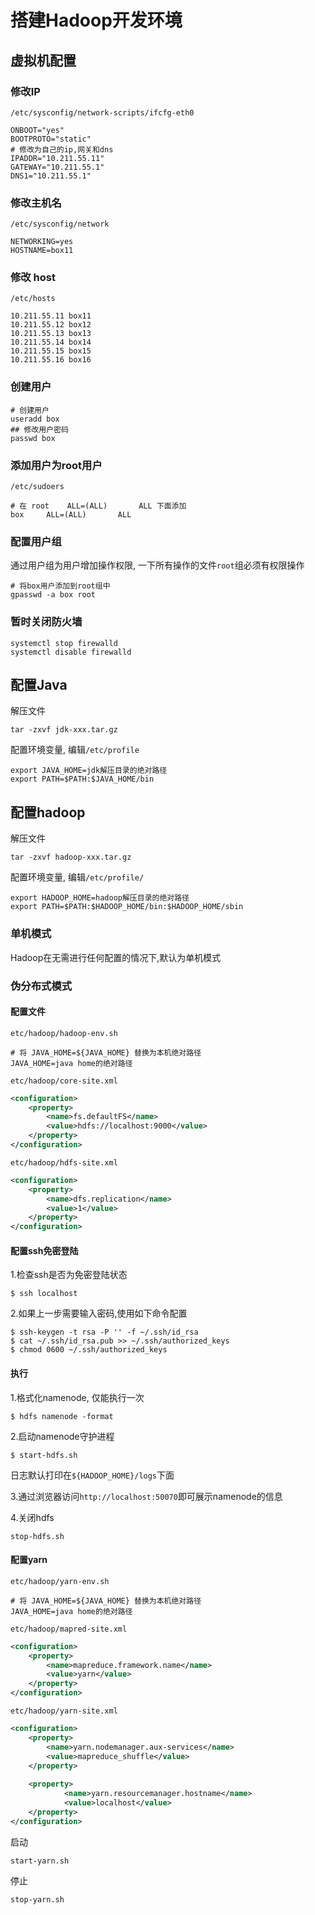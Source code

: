 # 搭建Hadoop开发环境

## 虚拟机配置

### 修改IP

`/etc/sysconfig/network-scripts/ifcfg-eth0`

```shell
ONBOOT="yes"
BOOTPROTO="static"
# 修改为自己的ip,网关和dns
IPADDR="10.211.55.11"
GATEWAY="10.211.55.1"
DNS1="10.211.55.1"
```

### 修改主机名

`/etc/sysconfig/network`

```shell
NETWORKING=yes
HOSTNAME=box11
```

### 修改 host

`/etc/hosts`

```shell
10.211.55.11 box11
10.211.55.12 box12
10.211.55.13 box13
10.211.55.14 box14
10.211.55.15 box15
10.211.55.16 box16
```

### 创建用户

```shell
# 创建用户
useradd box
## 修改用户密码
passwd box
```

### 添加用户为root用户

`/etc/sudoers`

```shell
# 在 root    ALL=(ALL)       ALL 下面添加
box     ALL=(ALL)       ALL
```

### 配置用户组

通过用户组为用户增加操作权限, 一下所有操作的文件`root`组必须有权限操作

```shell
# 将box用户添加到root组中
gpasswd -a box root
```

### 暂时关闭防火墙

```shell
systemctl stop firewalld
systemctl disable firewalld
```

## 配置Java

解压文件

`tar -zxvf jdk-xxx.tar.gz`

配置环境变量, 编辑`/etc/profile`

```shell
export JAVA_HOME=jdk解压目录的绝对路径
export PATH=$PATH:$JAVA_HOME/bin
```

## 配置hadoop

解压文件

`tar -zxvf hadoop-xxx.tar.gz`

配置环境变量, 编辑`/etc/profile/`

```shell
export HADOOP_HOME=hadoop解压目录的绝对路径
export PATH=$PATH:$HADOOP_HOME/bin:$HADOOP_HOME/sbin
```

### 单机模式

Hadoop在无需进行任何配置的情况下,默认为单机模式

### 伪分布式模式

#### 配置文件

`etc/hadoop/hadoop-env.sh`

```shell
# 将 JAVA_HOME=${JAVA_HOME} 替换为本机绝对路径
JAVA_HOME=java home的绝对路径
```

`etc/hadoop/core-site.xml`

```xml
<configuration>
    <property>
        <name>fs.defaultFS</name>
        <value>hdfs://localhost:9000</value>
    </property>
</configuration>
```

`etc/hadoop/hdfs-site.xml`

```xml
<configuration>
    <property>
        <name>dfs.replication</name>
        <value>1</value>
    </property>
</configuration>
```

#### 配置ssh免密登陆

1.检查ssh是否为免密登陆状态

```shell
$ ssh localhost
```

2.如果上一步需要输入密码,使用如下命令配置

```shell
$ ssh-keygen -t rsa -P '' -f ~/.ssh/id_rsa
$ cat ~/.ssh/id_rsa.pub >> ~/.ssh/authorized_keys
$ chmod 0600 ~/.ssh/authorized_keys
```

#### 执行

1.格式化namenode, 仅能执行一次

```shell
$ hdfs namenode -format
```

2.启动namenode守护进程

```shell
$ start-hdfs.sh
```

日志默认打印在`${HADOOP_HOME}/logs`下面

3.通过浏览器访问`http://localhost:50070`即可展示namenode的信息

4.关闭hdfs

```shell
stop-hdfs.sh
```

#### 配置yarn

`etc/hadoop/yarn-env.sh`

```shell
# 将 JAVA_HOME=${JAVA_HOME} 替换为本机绝对路径
JAVA_HOME=java home的绝对路径
```

`etc/hadoop/mapred-site.xml`

```xml
<configuration>
    <property>
        <name>mapreduce.framework.name</name>
        <value>yarn</value>
    </property>
</configuration>
```

`etc/hadoop/yarn-site.xml`

```xml
<configuration>
    <property>
        <name>yarn.nodemanager.aux-services</name>
        <value>mapreduce_shuffle</value>
    </property>
  
    <property>
		    <name>yarn.resourcemanager.hostname</name>
		    <value>localhost</value>
    </property>
</configuration>
```

启动

```shell
start-yarn.sh
```

停止

```shell
stop-yarn.sh
```

